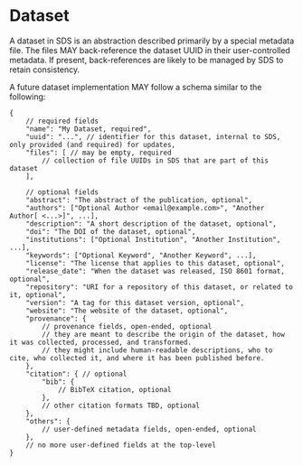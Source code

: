 # Dataset

A dataset in SDS is an abstraction described primarily by a special metadata file. The files MAY back-reference the dataset UUID in their user-controlled metadata. If present, back-references are likely to be managed by SDS to retain consistency.

A future dataset implementation MAY follow a schema similar to the following:

```jsonc
{
    // required fields
    "name": "My Dataset, required",
    "uuid": "...", // identifier for this dataset, internal to SDS, only provided (and required) for updates,
    "files": [ // may be empty, required
        // collection of file UUIDs in SDS that are part of this dataset
    ],

    // optional fields
    "abstract": "The abstract of the publication, optional",
    "authors": ["Optional Author <email@example.com>", "Another Author[ <...>]", ...],
    "description": "A short description of the dataset, optional",
    "doi": "The DOI of the dataset, optional",
    "institutions": ["Optional Institution", "Another Institution", ...],
    "keywords": ["Optional Keyword", "Another Keyword", ...],
    "license": "The license that applies to this dataset, optional",
    "release_date": "When the dataset was released, ISO 8601 format, optional",
    "repository": "URI for a repository of this dataset, or related to it, optional",
    "version": "A tag for this dataset version, optional",
    "website": "The website of the dataset, optional",
    "provenance": {
        // provenance fields, open-ended, optional
        // they are meant to describe the origin of the dataset, how it was collected, processed, and transformed.
        // they might include human-readable descriptions, who to cite, who collected it, and where it has been published before.
    },
    "citation": { // optional
        "bib": {
            // BibTeX citation, optional
        },
        // other citation formats TBD, optional
    },
    "others": {
        // user-defined metadata fields, open-ended, optional
    },
    // no more user-defined fields at the top-level
}
```
